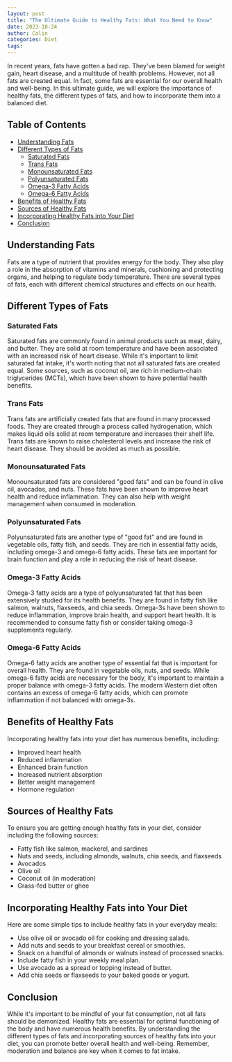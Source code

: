 ```yaml
---
layout: post
title: "The Ultimate Guide to Healthy Fats: What You Need to Know"
date: 2023-10-24
author: Colin
categories: Diet
tags: 
---
```


In recent years, fats have gotten a bad rap. They've been blamed for weight gain, heart disease, and a multitude of health problems. However, not all fats are created equal. In fact, some fats are essential for our overall health and well-being. In this ultimate guide, we will explore the importance of healthy fats, the different types of fats, and how to incorporate them into a balanced diet.

## Table of Contents
- [Understanding Fats](#understanding-fats)
- [Different Types of Fats](#different-types-of-fats)
    - [Saturated Fats](#saturated-fats)
    - [Trans Fats](#trans-fats)
    - [Monounsaturated Fats](#monounsaturated-fats)
    - [Polyunsaturated Fats](#polyunsaturated-fats)
    - [Omega-3 Fatty Acids](#omega-3-fatty-acids)
    - [Omega-6 Fatty Acids](#omega-6-fatty-acids)
- [Benefits of Healthy Fats](#benefits-of-healthy-fats)
- [Sources of Healthy Fats](#sources-of-healthy-fats)
- [Incorporating Healthy Fats into Your Diet](#incorporating-healthy-fats-into-your-diet)
- [Conclusion](#conclusion)

## Understanding Fats

Fats are a type of nutrient that provides energy for the body. They also play a role in the absorption of vitamins and minerals, cushioning and protecting organs, and helping to regulate body temperature. There are several types of fats, each with different chemical structures and effects on our health.

## Different Types of Fats

### Saturated Fats

Saturated fats are commonly found in animal products such as meat, dairy, and butter. They are solid at room temperature and have been associated with an increased risk of heart disease. While it's important to limit saturated fat intake, it's worth noting that not all saturated fats are created equal. Some sources, such as coconut oil, are rich in medium-chain triglycerides (MCTs), which have been shown to have potential health benefits.

### Trans Fats

Trans fats are artificially created fats that are found in many processed foods. They are created through a process called hydrogenation, which makes liquid oils solid at room temperature and increases their shelf life. Trans fats are known to raise cholesterol levels and increase the risk of heart disease. They should be avoided as much as possible.

### Monounsaturated Fats

Monounsaturated fats are considered "good fats" and can be found in olive oil, avocados, and nuts. These fats have been shown to improve heart health and reduce inflammation. They can also help with weight management when consumed in moderation.

### Polyunsaturated Fats

Polyunsaturated fats are another type of "good fat" and are found in vegetable oils, fatty fish, and seeds. They are rich in essential fatty acids, including omega-3 and omega-6 fatty acids. These fats are important for brain function and play a role in reducing the risk of heart disease.

### Omega-3 Fatty Acids

Omega-3 fatty acids are a type of polyunsaturated fat that has been extensively studied for its health benefits. They are found in fatty fish like salmon, walnuts, flaxseeds, and chia seeds. Omega-3s have been shown to reduce inflammation, improve brain health, and support heart health. It is recommended to consume fatty fish or consider taking omega-3 supplements regularly.

### Omega-6 Fatty Acids

Omega-6 fatty acids are another type of essential fat that is important for overall health. They are found in vegetable oils, nuts, and seeds. While omega-6 fatty acids are necessary for the body, it's important to maintain a proper balance with omega-3 fatty acids. The modern Western diet often contains an excess of omega-6 fatty acids, which can promote inflammation if not balanced with omega-3s.

## Benefits of Healthy Fats

Incorporating healthy fats into your diet has numerous benefits, including:

- Improved heart health
- Reduced inflammation
- Enhanced brain function
- Increased nutrient absorption
- Better weight management
- Hormone regulation

## Sources of Healthy Fats

To ensure you are getting enough healthy fats in your diet, consider including the following sources:

- Fatty fish like salmon, mackerel, and sardines
- Nuts and seeds, including almonds, walnuts, chia seeds, and flaxseeds
- Avocados
- Olive oil
- Coconut oil (in moderation)
- Grass-fed butter or ghee

## Incorporating Healthy Fats into Your Diet

Here are some simple tips to include healthy fats in your everyday meals:

- Use olive oil or avocado oil for cooking and dressing salads.
- Add nuts and seeds to your breakfast cereal or smoothies.
- Snack on a handful of almonds or walnuts instead of processed snacks.
- Include fatty fish in your weekly meal plan.
- Use avocado as a spread or topping instead of butter.
- Add chia seeds or flaxseeds to your baked goods or yogurt.

## Conclusion

While it's important to be mindful of your fat consumption, not all fats should be demonized. Healthy fats are essential for optimal functioning of the body and have numerous health benefits. By understanding the different types of fats and incorporating sources of healthy fats into your diet, you can promote better overall health and well-being. Remember, moderation and balance are key when it comes to fat intake.